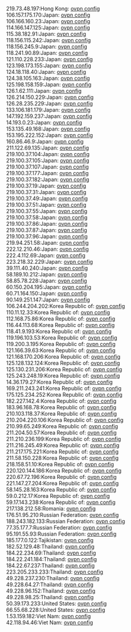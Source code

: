 219.73.48.197:Hong Kong: [ovpn config](vpn/219_73_48_197.ovpn)  
106.157.175.170:Japan: [ovpn config](vpn/106_157_175_170.ovpn)  
106.166.160.23:Japan: [ovpn config](vpn/106_166_160_23.ovpn)  
114.166.147.125:Japan: [ovpn config](vpn/114_166_147_125.ovpn)  
115.38.182.91:Japan: [ovpn config](vpn/115_38_182_91.ovpn)  
118.156.115.242:Japan: [ovpn config](vpn/118_156_115_242.ovpn)  
118.156.245.9:Japan: [ovpn config](vpn/118_156_245_9.ovpn)  
118.241.90.89:Japan: [ovpn config](vpn/118_241_90_89.ovpn)  
121.110.228.233:Japan: [ovpn config](vpn/121_110_228_233.ovpn)  
123.198.173.155:Japan: [ovpn config](vpn/123_198_173_155.ovpn)  
124.18.118.40:Japan: [ovpn config](vpn/124_18_118_40.ovpn)  
124.38.105.163:Japan: [ovpn config](vpn/124_38_105_163.ovpn)  
125.198.158.159:Japan: [ovpn config](vpn/125_198_158_159.ovpn)  
126.1.62.111:Japan: [ovpn config](vpn/126_1_62_111.ovpn)  
126.214.150.229:Japan: [ovpn config](vpn/126_214_150_229.ovpn)  
126.28.235.229:Japan: [ovpn config](vpn/126_28_235_229.ovpn)  
133.106.181.179:Japan: [ovpn config](vpn/133_106_181_179.ovpn)  
147.192.159.237:Japan: [ovpn config](vpn/147_192_159_237.ovpn)  
14.193.0.23:Japan: [ovpn config](vpn/14_193_0_23.ovpn)  
153.135.49.168:Japan: [ovpn config](vpn/153_135_49_168.ovpn)  
153.195.222.152:Japan: [ovpn config](vpn/153_195_222_152.ovpn)  
160.86.46.9:Japan: [ovpn config](vpn/160_86_46_9.ovpn)  
211.122.69.135:Japan: [ovpn config](vpn/211_122_69_135.ovpn)  
219.100.37.104:Japan: [ovpn config](vpn/219_100_37_104.ovpn)  
219.100.37.105:Japan: [ovpn config](vpn/219_100_37_105.ovpn)  
219.100.37.107:Japan: [ovpn config](vpn/219_100_37_107.ovpn)  
219.100.37.177:Japan: [ovpn config](vpn/219_100_37_177.ovpn)  
219.100.37.182:Japan: [ovpn config](vpn/219_100_37_182.ovpn)  
219.100.37.19:Japan: [ovpn config](vpn/219_100_37_19.ovpn)  
219.100.37.31:Japan: [ovpn config](vpn/219_100_37_31.ovpn)  
219.100.37.49:Japan: [ovpn config](vpn/219_100_37_49.ovpn)  
219.100.37.51:Japan: [ovpn config](vpn/219_100_37_51.ovpn)  
219.100.37.55:Japan: [ovpn config](vpn/219_100_37_55.ovpn)  
219.100.37.58:Japan: [ovpn config](vpn/219_100_37_58.ovpn)  
219.100.37.86:Japan: [ovpn config](vpn/219_100_37_86.ovpn)  
219.100.37.87:Japan: [ovpn config](vpn/219_100_37_87.ovpn)  
219.100.37.96:Japan: [ovpn config](vpn/219_100_37_96.ovpn)  
219.94.251.58:Japan: [ovpn config](vpn/219_94_251_58.ovpn)  
222.12.210.46:Japan: [ovpn config](vpn/222_12_210_46.ovpn)  
222.4.112.69:Japan: [ovpn config](vpn/222_4_112_69.ovpn)  
223.218.32.229:Japan: [ovpn config](vpn/223_218_32_229.ovpn)  
39.111.40.240:Japan: [ovpn config](vpn/39_111_40_240.ovpn)  
58.189.10.212:Japan: [ovpn config](vpn/58_189_10_212.ovpn)  
58.85.78.228:Japan: [ovpn config](vpn/58_85_78_228.ovpn)  
60.150.204.195:Japan: [ovpn config](vpn/60_150_204_195.ovpn)  
60.71.164.150:Japan: [ovpn config](vpn/60_71_164_150.ovpn)  
90.149.251.147:Japan: [ovpn config](vpn/90_149_251_147.ovpn)  
106.244.204.202:Korea Republic of: [ovpn config](vpn/106_244_204_202.ovpn)  
110.11.12.33:Korea Republic of: [ovpn config](vpn/110_11_12_33.ovpn)  
112.168.75.86:Korea Republic of: [ovpn config](vpn/112_168_75_86.ovpn)  
116.44.113.68:Korea Republic of: [ovpn config](vpn/116_44_113_68.ovpn)  
118.41.9.193:Korea Republic of: [ovpn config](vpn/118_41_9_193.ovpn)  
119.196.103.53:Korea Republic of: [ovpn config](vpn/119_196_103_53.ovpn)  
119.200.3.195:Korea Republic of: [ovpn config](vpn/119_200_3_195.ovpn)  
121.166.39.63:Korea Republic of: [ovpn config](vpn/121_166_39_63.ovpn)  
121.168.170.206:Korea Republic of: [ovpn config](vpn/121_168_170_206.ovpn)  
125.128.132.124:Korea Republic of: [ovpn config](vpn/125_128_132_124.ovpn)  
125.130.231.206:Korea Republic of: [ovpn config](vpn/125_130_231_206.ovpn)  
125.243.248.19:Korea Republic of: [ovpn config](vpn/125_243_248_19.ovpn)  
14.36.179.27:Korea Republic of: [ovpn config](vpn/14_36_179_27.ovpn)  
169.211.243.241:Korea Republic of: [ovpn config](vpn/169_211_243_241.ovpn)  
175.125.234.252:Korea Republic of: [ovpn config](vpn/175_125_234_252.ovpn)  
182.227.142.4:Korea Republic of: [ovpn config](vpn/182_227_142_4.ovpn)  
183.96.168.78:Korea Republic of: [ovpn config](vpn/183_96_168_78.ovpn)  
210.103.118.37:Korea Republic of: [ovpn config](vpn/210_103_118_37.ovpn)  
210.204.220.106:Korea Republic of: [ovpn config](vpn/210_204_220_106.ovpn)  
210.99.65.249:Korea Republic of: [ovpn config](vpn/210_99_65_249.ovpn)  
211.204.50.57:Korea Republic of: [ovpn config](vpn/211_204_50_57.ovpn)  
211.210.236.199:Korea Republic of: [ovpn config](vpn/211_210_236_199.ovpn)  
211.216.245.49:Korea Republic of: [ovpn config](vpn/211_216_245_49.ovpn)  
211.217.175.221:Korea Republic of: [ovpn config](vpn/211_217_175_221.ovpn)  
211.58.150.228:Korea Republic of: [ovpn config](vpn/211_58_150_228.ovpn)  
218.158.51.10:Korea Republic of: [ovpn config](vpn/218_158_51_10.ovpn)  
220.120.144.186:Korea Republic of: [ovpn config](vpn/220_120_144_186.ovpn)  
220.67.72.196:Korea Republic of: [ovpn config](vpn/220_67_72_196.ovpn)  
221.147.27.204:Korea Republic of: [ovpn config](vpn/221_147_27_204.ovpn)  
58.145.28.163:Korea Republic of: [ovpn config](vpn/58_145_28_163.ovpn)  
59.0.212.17:Korea Republic of: [ovpn config](vpn/59_0_212_17.ovpn)  
59.17.143.238:Korea Republic of: [ovpn config](vpn/59_17_143_238.ovpn)  
217.138.212.58:Romania: [ovpn config](vpn/217_138_212_58.ovpn)  
176.51.95.210:Russian Federation: [ovpn config](vpn/176_51_95_210.ovpn)  
188.243.182.133:Russian Federation: [ovpn config](vpn/188_243_182_133.ovpn)  
77.35.177.7:Russian Federation: [ovpn config](vpn/77_35_177_7.ovpn)  
95.191.55.93:Russian Federation: [ovpn config](vpn/95_191_55_93.ovpn)  
185.177.0.122:Tajikistan: [ovpn config](vpn/185_177_0_122.ovpn)  
182.52.129.48:Thailand: [ovpn config](vpn/182_52_129_48.ovpn)  
184.22.234.69:Thailand: [ovpn config](vpn/184_22_234_69.ovpn)  
184.22.241.184:Thailand: [ovpn config](vpn/184_22_241_184.ovpn)  
184.22.67.237:Thailand: [ovpn config](vpn/184_22_67_237.ovpn)  
223.205.233.233:Thailand: [ovpn config](vpn/223_205_233_233.ovpn)  
49.228.237.230:Thailand: [ovpn config](vpn/49_228_237_230.ovpn)  
49.228.64.27:Thailand: [ovpn config](vpn/49_228_64_27.ovpn)  
49.228.96.152:Thailand: [ovpn config](vpn/49_228_96_152.ovpn)  
49.228.98.25:Thailand: [ovpn config](vpn/49_228_98_25.ovpn)  
50.39.173.233:United States: [ovpn config](vpn/50_39_173_233.ovpn)  
66.55.68.228:United States: [ovpn config](vpn/66_55_68_228.ovpn)  
1.53.159.182:Viet Nam: [ovpn config](vpn/1_53_159_182.ovpn)  
42.118.94.46:Viet Nam: [ovpn config](vpn/42_118_94_46.ovpn)  
